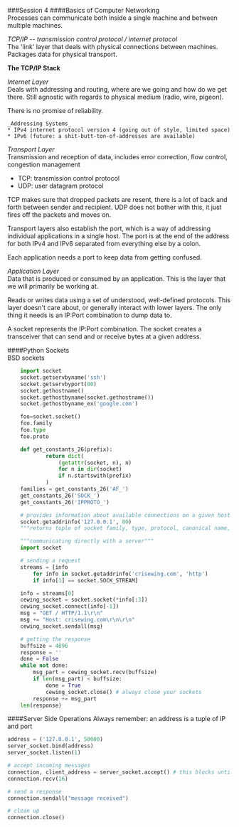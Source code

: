 ###Session 4
####Basics of Computer Networking  
Processes can communicate both inside a single machine and between multiple machines.

_TCP/IP -- transmission control protocol / internet protocol_  
The 'link' layer that deals with physical connections between machines. Packages data for physical transport.

**The TCP/IP Stack**

_Internet Layer_  
Deals with addressing and routing, where are we going and how do we get there. Still agnostic with regards to physical medium (radio, wire, pigeon).

There is no promise of reliability.

    _Addressing Systems_  
    * IPv4 internet protocol version 4 (going out of style, limited space)
    * IPv6 (future: a shit-butt-ton-of-addresses are available)

_Transport Layer_  
Transmission and reception of data, includes error correction, flow control, congestion management  
* TCP: transmission control protocol
* UDP: user datagram protocol

TCP makes sure that dropped packets are resent, there is a lot of back and forth between sender and recipient. UDP does not bother with this, it just fires off the packets and moves on.

Transport layers also establish the port, which is a way of addressing individual applications in a single host. The port is at the end of the address for both IPv4 and IPv6 separated from everything else by a colon.

Each application needs a port to keep data from getting confused.

_Application Layer_  
Data that is produced or consumed by an application. This is the layer that we will primarily be working at. 

Reads or writes data using a set of understood, well-defined protocols. This layer doesn't care about, or generally interact with lower layers. The only thing it needs is an IP:Port combination to dump data to.

A socket represents the IP:Port combination. The socket creates a transceiver that can send and or receive bytes at a given address.

####Python Sockets  
BSD sockets

```python
    import socket
    socket.getservbyname('ssh')
    socket.getservbyport(80)
    socket.gethostname()
    socket.gethostbyname(socket.gethostname())
    socket.gethostbyname_ex('google.com')

    foo=socket.socket()
    foo.family
    foo.type
    foo.proto

    def get_constants_26(prefix):
            return dict(
                (getattr(socket, n), n)
                for n in dir(socket)
                if n.startswith(prefix)
            )
    families = get_constants_26('AF_')
    get_constants_26('SOCK_')
    get_constants_26('IPPROTO_')

    # provides information about available connections on a given host
    socket.getaddrinfo('127.0.0.1', 80)
    """returns tuple of socket family, type, protocol, canonical name, address"""

    """communicating directly with a server"""
    import socket

    # sending a request
    streams = [info
        for info in socket.getaddrinfo('crisewing.com', 'http')
        if info[1] == socket.SOCK_STREAM]

    info = streams[0]
    cewing_socket = socket.socket(*info[:3])
    cewing_socket.connect(info[-1])
    msg = "GET / HTTP/1.1\r\n"
    msg += "Host: crisewing.com\r\n\r\n"
    cewing_socket.sendall(msg)

    # getting the response
    buffsize = 4096
    response = ''
    done = False
    while not done:
        msg_part = cewing_socket.recv(buffsize)
        if len(msg_part) < buffsize:
            done = True
            cewing_socket.close() # always close your sockets
        response += msg_part
    len(response)
```

####Server Side Operations
Always remember: an address is a tuple of IP and port

```python
address = ('127.0.0.1', 50000)
server_socket.bind(address)
server_socket.listen(1)

# accept incoming messages
connection, client_address = server_socket.accept() # this blocks until a client connects
connection.recv(16)

# send a response
connection.sendall("message received")

# clean up
connection.close()
```



